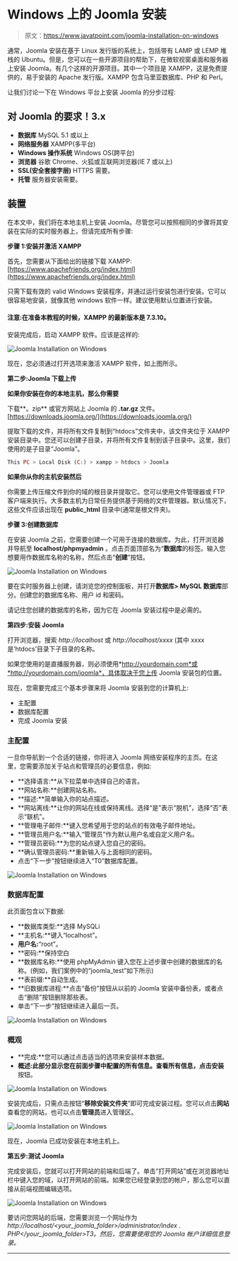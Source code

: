 # Windows 上的 Joomla 安装

> 原文：<https://www.javatpoint.com/joomla-installation-on-windows>

通常，Joomla 安装在基于 Linux 发行版的系统上，包括带有 LAMP 或 LEMP 堆栈的 Ubuntu。但是，您可以在一些开源项目的帮助下，在微软视窗桌面和服务器上安装 Joomla。有几个这样的开源项目。其中一个项目是 XAMPP，这是免费提供的，易于安装的 Apache 发行版。XAMPP 包含马里亚数据库、PHP 和 Perl。

让我们讨论一下在 Windows 平台上安装 Joomla 的分步过程:

## 对 Joomla 的要求！3.x

*   **数据库**
    MySQL 5.1 或以上
*   **网络服务器**
    XAMPP(多平台)
*   **Windows 操作系统**
    Windows OS(跨平台)
*   **浏览器**
    谷歌 Chrome、火狐或互联网浏览器(IE 7 或以上)
*   **SSL(安全套接字层)**
    HTTPS 需要。
*   **托管**
    服务器安装需要。

## 装置

在本文中，我们将在本地主机上安装 Joomla。尽管您可以按照相同的步骤将其安装在实际的实时服务器上，但请完成所有步骤:

**步骤 1:安装并激活 XAMPP**

首先，您需要从下面给出的链接下载 XAMPP:[https://www.apachefriends.org/index.html](https://www.apachefriends.org/index.html)

只需下载有效的 valid Windows 安装程序，并通过运行安装包进行安装。它可以很容易地安装，就像其他 windows 软件一样。建议使用默认位置进行安装。

#### 注意:在准备本教程的时候，XAMPP 的最新版本是 7.3.10。

安装完成后，启动 XAMPP 软件。应该是这样的:

![Joomla Installation on Windows](img/8308ec580fce32b193dac48f8420e4d2.png)

现在，您必须通过打开选项来激活 XAMPP 软件，如上图所示。

**第二步:Joomla 下载上传**

**如果你安装在你的本地主机，那么你需要**

下载**。zip** 或官方网站上 Joomla 的 **.tar.gz** 文件。[https://downloads.joomla.org/](https://downloads.joomla.org/)

提取下载的文件，并将所有文件复制到“htdocs”文件夹中，该文件夹位于 XAMPP 安装目录中。您还可以创建子目录，并将所有文件复制到该子目录中。这里，我们使用的是子目录“Joomla”。

```php
This PC > Local Disk (C:) > xampp > htdocs > Joomla

```

**如果你从你的主机安装然后**

你需要上传压缩文件到你的域的根目录并提取它。您可以使用文件管理器或 FTP 客户端来执行。大多数主机为日常任务提供基于网络的文件管理器。默认情况下，这些文件应该出现在 **public_html** 目录中(通常是根文件夹)。

**步骤 3:创建数据库**

在安装 Joomla 之前，您需要创建一个可用于连接的数据库。为此，打开浏览器并导航至 **localhost/phpmyadmin** 。点击页面顶部名为“**数据库**的标签。输入您想要用作数据库名称的名称，然后点击“**创建**”按钮。

![Joomla Installation on Windows](img/e0a9c04acfaa7d7ee117b8dc98d84344.png)

要在实时服务器上创建，请浏览您的控制面板，并打开**数据库> MySQL 数据库**部分。创建您的数据库名称、用户 id 和密码。

请记住您创建的数据库的名称，因为它在 Joomla 安装过程中是必需的。

**第四步:安装 Joomla**

打开浏览器，搜索 *http://localhost* 或 *http://localhost/xxxx* (其中 xxxx 是‘htdocs’目录下子目录的名称。

如果您使用的是直播服务器，则必须使用*http://yourdomain.com*或*http://yourdomain.com/joomla*，具体取决于您上传 Joomla 安装包的位置。

现在，您需要完成三个基本步骤来将 Joomla 安装到您的计算机上:

*   主配置
*   数据库配置
*   完成 Joomla 安装

### 主配置

一旦你导航到一个合适的链接，你将进入 Joomla 网络安装程序的主页。在这里，您需要添加关于站点和管理员的必要信息，例如:

*   **选择语言:**从下拉菜单中选择自己的语言。
*   **网站名称:**创建网站名称。
*   **描述:**简单输入你的站点描述。
*   **网站离线:**让你的网站在线或保持离线。选择“是”表示“脱机”，选择“否”表示“联机”。
*   **管理电子邮件:**键入您希望用于您的站点的有效电子邮件地址。
*   **管理员用户名:**输入“管理员”作为默认用户名或自定义用户名。
*   **管理员密码:**为您的站点键入您自己的密码。
*   **确认管理员密码:**重新输入与上面相同的密码。
*   点击“下一步”按钮继续进入“T0”数据库配置。

![Joomla Installation on Windows](img/6c84011c5eb251afa2e9be257cfc135b.png)

### 数据库配置

此页面包含以下数据:

*   **数据库类型:**选择 MySQLi
*   **主机名:**键入“localhost”。
*   **用户名:**“root”。
*   **密码:**保持空白
*   **数据库名称:**使用 phpMyAdmin 键入您在上述步骤中创建的数据库的名称。(例如，我们案例中的“joomla_test”如下所示)
*   **表前缀:**自动生成。
*   **旧数据库进程:**点击“备份”按钮从以前的 Joomla 安装中备份表，或者点击“删除”按钮删除那些表。
*   单击“下一步”按钮继续进入最后一页。

![Joomla Installation on Windows](img/c9551ae74f2589cf18755a8620a759c6.png)

### 概观

*   **完成:**您可以通过点击适当的选项来安装样本数据。
*   **概述:**此部分显示您在前面步骤中配置的所有信息。查看所有信息，点击**安装**按钮。

![Joomla Installation on Windows](img/6b06e7fc30bfcbe18f6003aa6063e742.png)

安装完成后，只需点击按钮“**移除安装文件夹**”即可完成安装过程。您可以点击**网站**查看您的网站，也可以点击**管理员**进入管理区。

![Joomla Installation on Windows](img/0491c0d96a9a7ec1587f92e23b88a9a7.png)

现在，Joomla 已成功安装在本地主机上。

**第五步:测试 Joomla**

完成安装后，您就可以打开网站的前端和后端了。单击“打开网站”或在浏览器地址栏中键入您的域，以打开网站的前端。如果您已经登录到您的帐户，那么您可以直接从前端视图编辑选项。

![Joomla Installation on Windows](img/2d1d624836ea7e8c04296fc3aa6ecb4f.png)

要访问您网站的后端，您需要浏览一个网址作为*http://localhost/<your_joomla_folder>/administrator/index . PHP</your_joomla_folder>T3。然后，您需要使用您的 Joomla 帐户详细信息登录。*

* * *